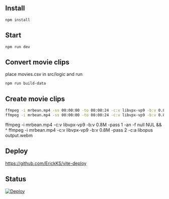 ## Install
`npm install`

## Start
`npm run dev`

## Convert movie clips

place movies.csv in src/logic and run
```
npm run build-data
```

## Create movie clips

```bash
ffmpeg -i mrbean.mp4 -ss 00:00:00 -to 00:00:24 -c:v libvpx-vp9 -b:v 0.8M -pass 1 -an -f null NUL && ^
ffmpeg -i mrbean.mp4 -ss 00:00:00 -to 00:00:24 -c:v libvpx-vp9 -b:v 0.8M -pass 2 -c:a libopus output.webm
```

ffmpeg -i mrbean.mp4 -c:v libvpx-vp9 -b:v 0.8M -pass 1 -an -f null NUL && ^
ffmpeg -i mrbean.mp4 -c:v libvpx-vp9 -b:v 0.8M -pass 2 -c:a libopus output.webm

## Deploy 

https://github.com/ErickKS/vite-deploy

## Status

[![Deploy](https://github.com/Enzuo/movie-guess/actions/workflows/deploy.yml/badge.svg)](https://github.com/Enzuo/movie-guess/actions/workflows/deploy.yml)